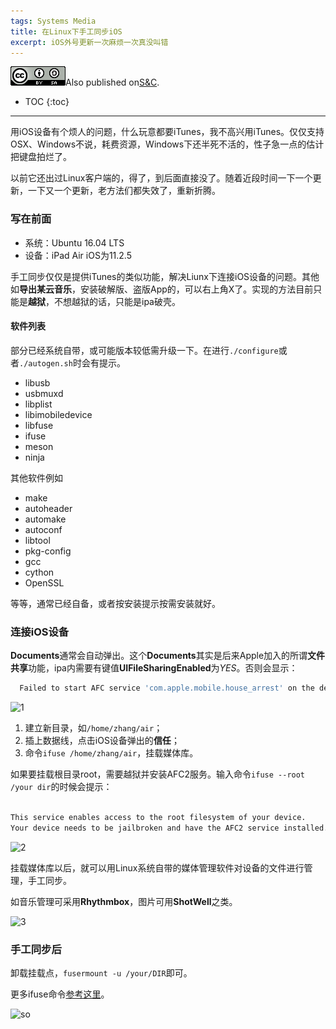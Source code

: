 ```yaml
---
tags: Systems Media
title: 在Linux下手工同步iOS
excerpt: iOS外号更新一次麻烦一次真没叫错
---
```



![cc](/public/cc.png)Also published on[S&C](https://soandcandy.us).


* TOC
{:toc}


----

用iOS设备有个烦人的问题，什么玩意都要iTunes，我不高兴用iTunes。仅仅支持OSX、Windows不说，耗费资源，Windows下还半死不活的，性子急一点的估计把键盘拍烂了。


以前它还出过Linux客户端的，得了，到后面直接没了。随着近段时间一下一个更新，一下又一个更新，老方法们都失效了，重新折腾。


### 写在前面 ###


- 系统：Ubuntu 16.04 LTS
- 设备：iPad Air iOS为11.2.5


手工同步仅仅是提供iTunes的类似功能，解决Liunx下连接iOS设备的问题。其他如**导出某云音乐**，安装破解版、盗版App的，可以右上角X了。实现的方法目前只能是**越狱**，不想越狱的话，只能是ipa破壳。


#### 软件列表 ####

部分已经系统自带，或可能版本较低需升级一下。在进行`./configure`或者`./autogen.sh`时会有提示。

- libusb
- usbmuxd
- libplist
- libimobiledevice
- libfuse
- ifuse
- meson
- ninja

其他软件例如

- make
- autoheader
- automake
- autoconf
- libtool
- pkg-config
- gcc
- cython
- OpenSSL

等等，通常已经自备，或者按安装提示按需安装就好。


### 连接iOS设备 ###

**Documents**通常会自动弹出。这个**Documents**其实是后来Apple加入的所谓**文件共享**功能，ipa内需要有键值**UIFileSharingEnabled**为*YES*。否则会显示：

```bash
  Failed to start AFC service 'com.apple.mobile.house_arrest' on the device.
```


![1](https://i.imgur.com/TLVXpCq.png)


1. 建立新目录，如`/home/zhang/air`；
2. 插上数据线，点击iOS设备弹出的**信任**；
3. 命令`ifuse /home/zhang/air`，挂载媒体库。

如果要挂载根目录root，需要越狱并安装AFC2服务。输入命令`ifuse --root /your dir`的时候会提示：

```bash

This service enables access to the root filesystem of your device.
Your device needs to be jailbroken and have the AFC2 service installed.
```


![2](https://i.imgur.com/PfKoOBz.png)


挂载媒体库以后，就可以用Linux系统自带的媒体管理软件对设备的文件进行管理，手工同步。

如音乐管理可采用**Rhythmbox**，图片可用**ShotWell**之类。

![3](https://i.imgur.com/bPb3J0o.png)


### 手工同步后 ###


卸载挂载点，`fusermount -u /your/DIR`即可。



更多ifuse命令[参考这里](https://github.com/libimobiledevice/ifuse)。


![so](/public/favicon.ico)


